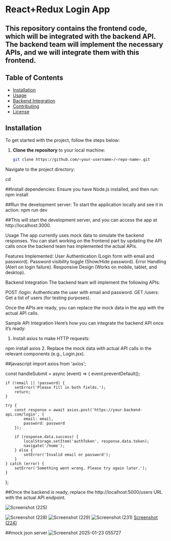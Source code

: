 # React+Redux Login App

## This repository contains the frontend code, which will be integrated with the backend API. The backend team will implement the necessary APIs, and we will integrate them with this frontend.

## Table of Contents
- [Installation](#installation)
- [Usage](#usage)
- [Backend Integration](#backend-integration)
- [Contributing](#contributing)
- [License](#license)

## Installation

To get started with the project, follow the steps below:

1. **Clone the repository** to your local machine:
   ```bash
   git clone https://github.com/<your-username>/<repo-name>.git
Navigate to the project directory:

cd <repo-name>

##Install dependencies: Ensure you have Node.js installed, and then run:
npm install

##Run the development server: To start the application locally and see it in action:
npm run dev

##This will start the development server, and you can access the app at http://localhost:3000.

Usage
The app currently uses mock data to simulate the backend responses. You can start working on the frontend part by updating the API calls once the backend team has implemented the actual APIs.

Features Implemented:
User Authentication (Login form with email and password).
Password visibility toggle (Show/Hide password).
Error Handling (Alert on login failure).
Responsive Design (Works on mobile, tablet, and desktop).

Backend Integration
The backend team will implement the following APIs:

POST /login: Authenticate the user with email and password.
GET /users: Get a list of users (for testing purposes).

Once the APIs are ready, you can replace the mock data in the app with the actual API calls.

Sample API Integration
Here’s how you can integrate the backend API once it’s ready:

1. Install axios to make HTTP requests:

npm install axios
2. Replace the mock data with actual API calls in the relevant components (e.g., Login.jsx).

##javascript
import axios from 'axios';

const handleSubmit = async (event) => {
    event.preventDefault();

    if (!email || !password) {
        setError('Please fill in both fields.');
        return;
    }

    try {
        const response = await axios.post('https://your-backend-api.com/login', {
            email: email,
            password: password
        });

        if (response.data.success) {
            localStorage.setItem('authToken', response.data.token);
            navigate('/home');
        } else {
            setError('Invalid email or password');
        }
    } catch (error) {
        setError('Something went wrong. Please try again later.');
    }
};

##Once the backend is ready, replace the http://localhost:5000/users URL with the actual API endpoint.


![Screenshot (225)](https://github.com/user-attachments/assets/1753cfaa-a722-436d-8d25-16dd2c737559)

![Screenshot (228)](https://github.com/user-attachments/assets/74617ff9-cb9c-4c35-9c3f-1db7c10b1e4d)
![Screenshot (229)](https://github.com/user-attachments/assets/e3c868b4-431b-40a9-beed-8309ca58834d)
![Screenshot (231)](https://github.com/user-attachments/assets/432f7d2a-21c6-4807-aa66-6763a9f7b4!)
[Screenshot (224)](https://github.com/user-attachments/assets/39ae8d05-9731-4b58-83f4-284751718b0f)

##mock json server
![Screenshot 2025-01-23 055727](https://github.com/user-attachments/assets/4309d668-544a-4da1-9921-a445fb33a614)
